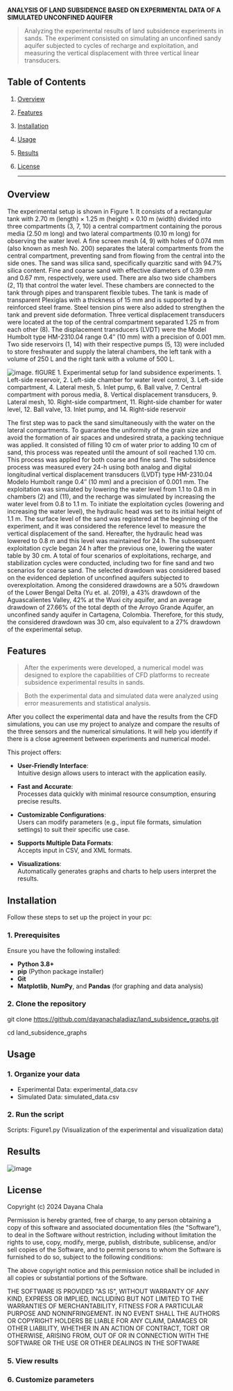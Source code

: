 **ANALYSIS OF LAND SUBSIDENCE BASED ON EXPERIMENTAL DATA OF A SIMULATED UNCONFINED AQUIFER**

> Analyzing the experimental results of land subsidence experiments in sands. The experiment consisted on simulating an unconfined sandy aquifer subjected to cycles of recharge and exploitation, and measuring the vertical displacement with three vertical linear transducers. 

## Table of Contents
1. [Overview](#overview)
2. [Features](#features)
3. [Installation](#installation)
4. [Usage](#Usage)
5. [Results](#Results)
6. [License](#license)

    ---

## Overview

The experimental setup is shown in Figure 1. It consists of a rectangular tank with
2.70 m (length) × 1.25 m (height) × 0.10 m (width) divided into three compartments
(3, 7, 10) a central compartment containing the porous media (2.50 m long) and two lateral
compartments (0.10 m long) for observing the water level. A fine screen mesh (4, 9) with
holes of 0.074 mm (also known as mesh No. 200) separates the lateral compartments from
the central compartment, preventing sand from flowing from the central into the side ones.
The sand was silica sand, specifically quarzitic sand with 94.7% silica content. Fine and
coarse sand with effective diameters of 0.39 mm and 0.67 mm, respectively, were used.
There are also two side chambers (2, 11) that control the water level. These chambers
are connected to the tank through pipes and transparent flexible tubes. The tank is made of
transparent Plexiglas with a thickness of 15 mm and is supported by a reinforced steel frame.
Steel tension pins were also added to strengthen the tank and prevent side deformation.
Three vertical displacement transducers were located at the top of the central compartment
separated 1.25 m from each other (8). The displacement transducers (LVDT) were the
Model Humbolt type HM-2310.04 range 0.4′′ (10 mm) with a precision of 0.001 mm. Two
side reservoirs (1, 14) with their respective pumps (5, 13) were included to store freshwater
and supply the lateral chambers, the left tank with a volume of 250 L and the right tank
with a volume of 500 L.

![image](https://github.com/user-attachments/assets/e5c27e03-a8e8-4845-b7bf-83096a34410a). fIGURE 1. Experimental setup for land subsidence experiments. 1. Left-side reservoir, 2. Left-side chamber for water level control, 3. Left-side compartment, 4. Lateral mesh, 5. Inlet pump, 6. Ball valve, 7. Central compartment with porous media, 8. Vertical displacement transducers, 9. Lateral mesh, 10. Right-side compartment, 11. Right-side chamber for water level, 12. Ball valve, 13. Inlet
pump, and 14. Right-side reservoir

The first step was to pack the sand simultaneously with the water on the lateral
compartments. To guarantee the uniformity of the grain size and avoid the formation of air
spaces and undesired strata, a packing technique was applied. It consisted of filling 10 cm
of water prior to adding 10 cm of sand, this process was repeated until the amount of soil
reached 1.10 cm. This process was applied for both coarse and fine sand.
The subsidence process was measured every 24-h using both analog and digital
longitudinal vertical displacement transducers (LVDT) type HM-2310.04 Modelo Humbolt
range 0.4′′ (10 mm) and a precision of 0.001 mm. The exploitation was simulated by
lowering the water level from 1.1 to 0.8 m in chambers (2) and (11), and the recharge was
simulated by increasing the water level from 0.8 to 1.1 m. To initiate the exploitation cycles
(lowering and increasing the water level), the hydraulic head was set to its initial height
of 1.1 m. The surface level of the sand was registered at the beginning of the experiment,
and it was considered the reference level to measure the vertical displacement of the sand.
Hereafter, the hydraulic head was lowered to 0.8 m and this level was maintained for 24 h.
The subsequent exploitation cycle began 24 h after the previous one, lowering the water
table by 30 cm. A total of four scenarios of exploitations, recharge, and stabilization cycles
were conducted, including two for fine sand and two scenarios for coarse sand. The selected
drawdown was considered based on the evidenced depletion of unconfined aquifers
subjected to overexploitation. Among the considered drawdowns are a 50% drawdown
of the Lower Bengal Delta (Yu et. al. 2019), a 43% drawdown of the Aguascalientes Valley, 42% at the
Wuxi city aquifer, and an average drawdown of 27.66% of the total depth of the Arroyo
Grande Aquifer, an unconfined sandy aquifer in Cartagena, Colombia. Therefore, for this
study, the considered drawdown was 30 cm, also equivalent to a 27% drawdown of the
experimental setup.

## Features

> After the experiments were developed, a numerical model was designed to explore
the capabilities of CFD platforms to recreate subsidence experimental results in sands. 

> Both the experimental data and simulated data were analyzed using error measurements and statistical analysis. 

After you collect the experimental data and have the results from the CFD simulations, you can use my project to analyze and compare the results of the three sensors and the numerical simulations. It will help you identify if there is a close agreement between experiments and numerical model.

This project offers:
- **User-Friendly Interface**:  
  Intuitive design allows users to interact with the application easily.

- **Fast and Accurate**:  
  Processes data quickly with minimal resource consumption, ensuring precise results.

- **Customizable Configurations**:  
  Users can modify parameters (e.g., input file formats, simulation settings) to suit their specific use case.

- **Supports Multiple Data Formats**:  
  Accepts input in CSV, and XML formats.

- **Visualizations**:  
  Automatically generates graphs and charts to help users interpret the results.
  
## Installation

Follow these steps to set up the project in your pc:

### 1. Prerequisites
Ensure you have the following installed:
- **Python 3.8+**
- **pip** (Python package installer)
- **Git**
- **Matplotlib**, **NumPy**, and **Pandas** (for graphing and data analysis)

### 2. Clone the repository 

git clone https://github.com/dayanachaladiaz/land_subsidence_graphs.git

cd land_subsidence_graphs

## Usage
### 1. Organize your data

- Experimental Data: experimental_data.csv
- Simulated Data: simulated_data.csv

### 2. Run the script
Scripts: Figure1.py (Visualization of the experimental and visualization data)

## Results
![image](https://github.com/user-attachments/assets/de25bb89-9db9-4d73-b15c-76bd5db313aa)

## License
Copyright (c) 2024 Dayana Chala

Permission is hereby granted, free of charge, to any person obtaining a copy of this software and associated documentation files (the "Software"), to deal in the Software without restriction, including without limitation the rights to use, copy, modify, merge, publish, distribute, sublicense, and/or sell copies of the Software, and to permit persons to whom the Software is furnished to do so, subject to the following conditions:

The above copyright notice and this permission notice shall be included in all copies or substantial portions of the Software.

THE SOFTWARE IS PROVIDED "AS IS", WITHOUT WARRANTY OF ANY KIND, EXPRESS OR IMPLIED, INCLUDING BUT NOT LIMITED TO THE WARRANTIES OF MERCHANTABILITY, FITNESS FOR A PARTICULAR PURPOSE AND NONINFRINGEMENT. IN NO EVENT SHALL THE AUTHORS OR COPYRIGHT HOLDERS BE LIABLE FOR ANY CLAIM, DAMAGES OR OTHER LIABILITY, WHETHER IN AN ACTION OF CONTRACT, TORT OR OTHERWISE, ARISING FROM, OUT OF OR IN CONNECTION WITH THE SOFTWARE OR THE USE OR OTHER DEALINGS IN THE SOFTWARE



### 5. View results

### 6. Customize parameters
